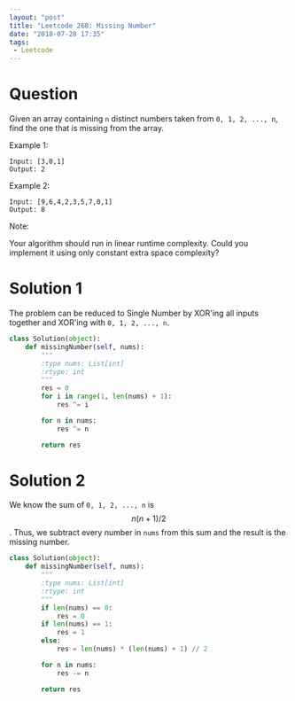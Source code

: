 ```yaml
---
layout: "post"
title: "Leetcode 268: Missing Number"
date: "2018-07-28 17:35"
tags:
 - Leetcode
---
```


# Question
Given an array containing `n` distinct numbers taken from `0, 1, 2, ..., n`, find the one that is missing from the array.

Example 1:

```
Input: [3,0,1]
Output: 2
```

Example 2:

```
Input: [9,6,4,2,3,5,7,0,1]
Output: 8
```

Note:

Your algorithm should run in linear runtime complexity. Could you implement it using only constant extra space complexity?

# Solution 1
The problem can be reduced to Single Number by XOR'ing all inputs together and XOR'ing with `0, 1, 2, ..., n`.
```python
class Solution(object):
    def missingNumber(self, nums):
        """
        :type nums: List[int]
        :rtype: int
        """
        res = 0
        for i in range(1, len(nums) + 1):
            res ^= i

        for n in nums:
            res ^= n

        return res
```

# Solution 2
We know the sum of `0, 1, 2, ..., n` is $$n(n + 1) / 2$$. Thus, we subtract every number in `nums` from this sum and the result is the missing number.

```python
class Solution(object):
    def missingNumber(self, nums):
        """
        :type nums: List[int]
        :rtype: int
        """
        if len(nums) == 0:
            res = 0
        if len(nums) == 1:
            res = 1
        else:
            res = len(nums) * (len(nums) + 1) // 2

        for n in nums:
            res -= n

        return res
```
